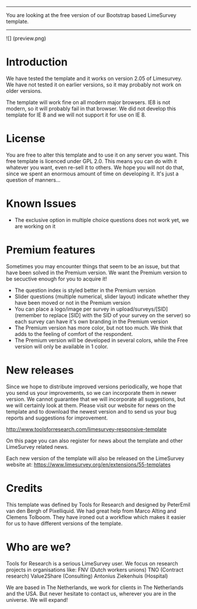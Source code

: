 ***************************************************
You are looking at the free version of our Bootstrap based LimeSurvey template. 
***************************************************

![] (preview.png)

# Introduction
We have tested the template and it works on version 2.05 of Limesurvey. We have not tested it on earlier versions, so it may probably not work on older versions.

The template will work fine on all modern major browsers. IE8 is not modern, so it will probably fail in that browser. We did not develop this template for IE 8 and we will not support it for use on IE 8.

# License

You are free to alter this template and to use it on any server you want. 
This free template is licenced under GPL 2.0. This means you can do with it whatever you want, even re-sell it to others. We hope you will not do that, since we spent an enormous amount of time on developing it. It's just a question of manners...


# Known Issues
* The exclusive option in multiple choice questions does not work yet, we are working on it


# Premium features
Sometimes you may encounter things that seem to be an issue, but that have been solved in the Premium version. We want the Premium version to be secuctive enough for you to acquire it!
* The question index is styled better in the Premium version
* Slider questions (multiple numerical, slider layout) indicate whether they have been moved or not in the Premium version
* You can place a logo/image per survey in upload/surveys/[SID] (remember to replace [SID] with the SID of your survey on the server) so each survey can have it's own branding in the Premium version
* The Premium version has more color, but not too much. We think that adds to the feeling of comfort of the respondent.
* The Premium version will be developed in several colors, while the Free version will only be available in 1 color.


# New releases
Since we hope to distribute improved versions periodically, we hope that you send us your improvements, so we can incorporate them in newer version. We cannot guarantee that we will incorporate all suggestions, but we will certainly look at them. Please visit our website for news on the template and to download the newest version and to send us your bug reports and suggestions for improvement.

http://www.toolsforresearch.com/limesurvey-responsive-template

On this page you can also register for news about the template and other LimeSurvey related news.

Each new version of the template will also be released on the LimeSurvey website at: 
https://www.limesurvey.org/en/extensions/55-templates

# Credits
This template was defined by Tools for Research and designed by PeterEmil van den Bergh of Pixelliquid. We had great help from Marco Alting and Clemens Tolboom. They have ironed out a workflow which makes it easier for us to have different versions of the template.

# Who are we?
Tools for Research is a serious LimeSurvey user. We focus on research projects in organisations like:
FNV (Dutch workers unions)
TNO (Contract research)
Value2Share (Consulting)
Antonius Ziekenhuis (Hospital)

We are based in The Netherlands, we work for clients in The Netherlands and the USA. But never hesitate to contact us, wherever you are in the universe. We will expand!